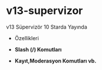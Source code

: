 # v13-supervizor
v13 Süpervizör 10 Starda Yayında


- Özellikleri 

- **Slash (/) Komutları**

- **Kayıt,Moderasyon Komutları vb.**
